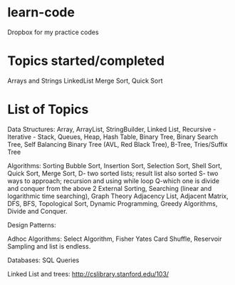# learn-code
Dropbox for my practice codes
# Topics started/completed

Arrays and Strings
LinkedList
Merge Sort, Quick Sort


# List of Topics
Data Structures:
Array,
ArrayList,
StringBuilder,
Linked List,            Recursive -   Iterative -
Stack,
Queues,
Heap,
Hash Table,
Binary Tree,
Binary Search Tree,
Self Balancing Binary Tree (AVL, Red Black Tree),
B-Tree,
Tries/Suffix Tree


Algorithms:
Sorting
Bubble Sort,
Insertion Sort,
Selection Sort,
Shell Sort,
Quick Sort,
Merge Sort,
D- two sorted lists; result list also sorted
S- two ways to approach; recursion and using while loop
Q-which one is divide and conquer from the above 2
External Sorting,
Searching (linear and logarithmic time searching),
Graph Theory
Adjacency List,
Adjacent Matrix,
DFS,
BFS,
Topological Sort,
Dynamic Programming,
Greedy Algorithms,
Divide and Conquer.

Design Patterns:


Adhoc Algorithms:
Select Algorithm,
Fisher Yates Card Shuffle,
Reservoir Sampling and list is endless.


Databases:
SQL Queries





Linked List and trees: http://cslibrary.stanford.edu/103/
